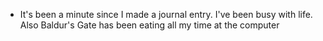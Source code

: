 *   It's been a minute since I made a journal entry. I've been busy with life. Also Baldur's Gate has been eating all my time at the computer